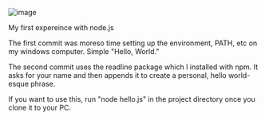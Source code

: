 ![image](https://github.com/user-attachments/assets/799e0d43-633a-4ee1-91d3-cf8317fd2617)



My first expereince with node.js

The first commit was moreso time setting up the environment, PATH, etc on my windows computer. Simple "Hello, World."

The second commit uses the readline package which I installed with npm. It asks for your name and then appends it to create a personal, hello world-esque phrase.

If you want to use this, run "node hello.js" in the project directory once you clone it to your PC. 
